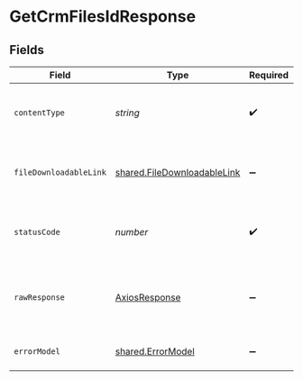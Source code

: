 # GetCrmFilesIdResponse


## Fields

| Field                                                                      | Type                                                                       | Required                                                                   | Description                                                                |
| -------------------------------------------------------------------------- | -------------------------------------------------------------------------- | -------------------------------------------------------------------------- | -------------------------------------------------------------------------- |
| `contentType`                                                              | *string*                                                                   | :heavy_check_mark:                                                         | HTTP response content type for this operation                              |
| `fileDownloadableLink`                                                     | [shared.FileDownloadableLink](../../models/shared/filedownloadablelink.md) | :heavy_minus_sign:                                                         | Returns downloadable file link. Valid for next 5 minutes only.             |
| `statusCode`                                                               | *number*                                                                   | :heavy_check_mark:                                                         | HTTP response status code for this operation                               |
| `rawResponse`                                                              | [AxiosResponse](https://axios-http.com/docs/res_schema)                    | :heavy_minus_sign:                                                         | Raw HTTP response; suitable for custom response parsing                    |
| `errorModel`                                                               | [shared.ErrorModel](../../models/shared/errormodel.md)                     | :heavy_minus_sign:                                                         | Returned when invalid data posted                                          |